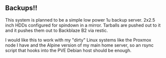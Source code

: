 ## Backups!!

This system is planned to be a simple low power 1u backup server.
2x2.5 inch HDDs configured for spindown in a mirror. Tarballs are pushed out to it and it pushes them out to Backblaze B2 via restic.

I would like this to work with my "dirty" Linux systems like the Proxmox node I have and the Alpine version of my main home server, so an rsync script that hooks into the PVE Debian host should be enough.